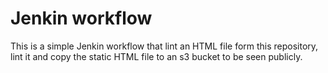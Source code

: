 # Jenkin workflow
This is a simple Jenkin workflow that lint an HTML file form this repository, lint it and copy the static HTML file to an s3 bucket to be seen publicly. 
